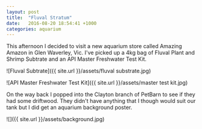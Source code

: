 ```yaml
---
layout: post
title:  "Fluval Stratum"
date:   2016-08-20 18:54:41 +1000
categories: aquarium
---
```

This afternoon I decided to visit a new aquarium store called Amazing Amazon in
Glen Waverley, Vic. I've picked up a 4kg bag of Fluval Plant and Shrimp Subtrate
and an API Master Freshwater Test Kit.

![Fluval Subtrate]({{ site.url }}/assets/fluval substrate.jpg)

![API Master Freshwater Test Kit]({{ site.url }}/assets/master test kit.jpg)

On the way back I popped into the Clayton branch of PetBarn to see if they had
some driftwood. They didn't have anything that I though would suit our tank
but I did get an aquarium background poster.

![]({{ site.url }}/assets/background.jpg)
